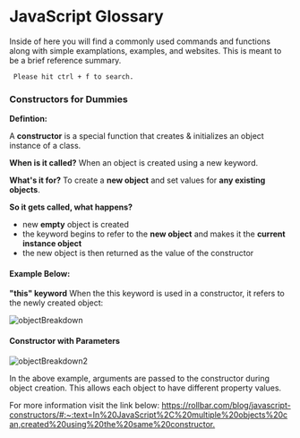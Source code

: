 # JavaScript Glossary

Inside of here you will find a commonly used commands and functions along with simple examplations, examples, and websites. This is meant to be a brief reference summary.

```
 Please hit ctrl + f to search.
```

### Constructors for Dummies

**Defintion:**

A **constructor** is a special function that creates & initializes an object instance of a class.

**When is it called?**
When an object is created using a new keyword. 

**What's it for?**
To create a **new object** and set values for **any existing objects**.

**So it gets called, what happens?**

- new **empty** object is created
- the keyword begins to refer to the **new object** and makes it the **current instance object**
- the new object is then returned as the value of the constructor

#### Example Below:

**"this" keyword**
When the this keyword is used in a constructor, it refers to the newly created object:

![objectBreakdown](https://cdn.discordapp.com/attachments/442113342501552147/1085262322760695910/image.png)

#### Constructor with Parameters

![objectBreakdown2](https://cdn.discordapp.com/attachments/442113342501552147/1085263986985017475/image.png)

In the above example, arguments are passed to the constructor during object creation. This allows each object to have different property values.

For more information visit the link below:
<https://rollbar.com/blog/javascript-constructors/#:~:text=In%20JavaScript%2C%20multiple%20objects%20can,created%20using%20the%20same%20constructor.>